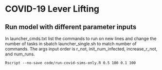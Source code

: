 # COVID-19 Lever Lifting

## Run model with different parameter inputs
In launcher_cmds.txt list the commands to run on new lines and change the number of tasks in sbatch launcher_single.sh to match number of commands. The args input order is r_not, init_num_infected, increase_r_not, and num_runs.

```
Rscript --no-save code/run-covid-sims-only.R 0.5 100 0.1 100
```


